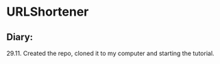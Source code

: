 # URLShortener

## Diary:

29.11.
Created the repo, cloned it to my computer and starting the tutorial.
